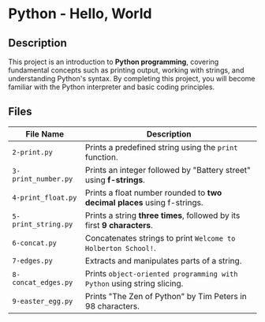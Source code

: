 # Python - Hello, World

## Description
This project is an introduction to **Python programming**, covering fundamental concepts such as printing output, working with strings, and understanding Python's syntax. By completing this project, you will become familiar with the Python interpreter and basic coding principles.

## Files

| File Name | Description |
|-----------|-------------|
| `2-print.py` | Prints a predefined string using the `print` function. |
| `3-print_number.py` | Prints an integer followed by "Battery street" using **f-strings**. |
| `4-print_float.py` | Prints a float number rounded to **two decimal places** using f-strings. |
| `5-print_string.py` | Prints a string **three times**, followed by its first **9 characters**. |
| `6-concat.py` | Concatenates strings to print `Welcome to Holberton School!`. |
| `7-edges.py` | Extracts and manipulates parts of a string. |
| `8-concat_edges.py` | Prints `object-oriented programming with Python` using string slicing. |
| `9-easter_egg.py` | Prints "The Zen of Python" by Tim Peters in 98 characters. |
